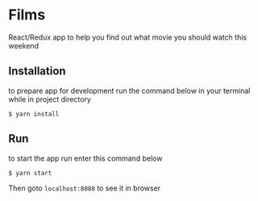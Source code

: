 # Films
React/Redux app to help you find out what movie you should watch this weekend

## Installation
to prepare app for development run the command below in your terminal while in project directory
```
$ yarn install
```

## Run
to start the app run enter this command below
```
$ yarn start
```
Then goto `localhost:8080` to see it in browser

